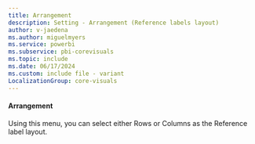 ```yaml
---
title: Arrangement
description: Setting - Arrangement (Reference labels layout)
author: v-jaedena
ms.author: miguelmyers
ms.service: powerbi
ms.subservice: pbi-corevisuals
ms.topic: include
ms.date: 06/17/2024
ms.custom: include file - variant
LocalizationGroup: core-visuals
---
```

#### Arrangement

Using this menu, you can select either Rows or Columns as the Reference label layout.
